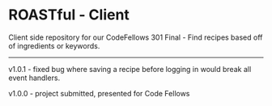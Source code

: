 # ROASTful - Client
Client side repository for our CodeFellows 301 Final - Find recipes based off of ingredients or keywords.
<hr>

v1.0.1 - fixed bug where saving a recipe before logging in would break all event handlers.

v1.0.0 - project submitted, presented for Code Fellows 

